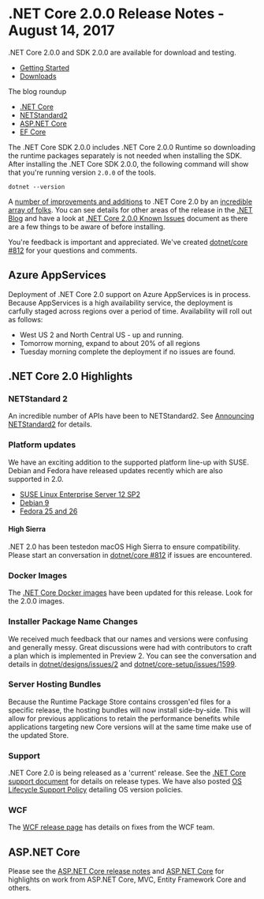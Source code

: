 # .NET Core 2.0.0 Release Notes - August 14, 2017

.NET Core 2.0.0 and SDK 2.0.0 are available for download and testing.

* [Getting Started](https://www.microsoft.com/net/core/)
* [Downloads](https://github.com/dotnet/core/blob/master/release-notes/download-archives/2.0.0-download.md)

The blog roundup

* [.NET Core](https://blogs.msdn.microsoft.com/dotnet/2017/08/14/announcing-net-core-2-0/)
* [NETStandard2](https://blogs.msdn.microsoft.com/dotnet/2017/08/14/announcing-net-standard-2-0/)
* [ASP.NET Core](https://blogs.msdn.microsoft.com/webdev/2017/08/14/announcing-asp-net-core-2-0/)
* [EF Core](https://blogs.msdn.microsoft.com/dotnet/2017/08/14/announcing-entity-framework-core-2-0/)

The .NET Core SDK 2.0.0 includes .NET Core 2.0.0 Runtime so downloading the runtime packages separately is not needed when installing the SDK. After installing the .NET Core SDK 2.0.0, the following command will show that you're running version `2.0.0` of the tools.

`dotnet --version`

A [number of improvements and additions](2.0.0-commit.md) to .NET Core 2.0 by an [incredible array of folks](2.0.0-contributor.md). You can see details for other areas of the release in the [.NET Blog](https://blogs.msdn.microsoft.com/dotnet/2017/08/14/announcing-net-core-2-0/) and have a look at [.NET Core 2.0.0 Known Issues](2.0.0-known-issues.md) document as there are a few things to be aware of before installing.

You're feedback is important and appreciated. We've created [dotnet/core #812](https://github.com/dotnet/core/issues/812) for your questions and comments.

## Azure AppServices

Deployment of .NET Core 2.0 support on Azure AppServices is in process. Because AppServices is a high availability service, the deployment is carfully staged across regions over a period of time. Availability will roll out as follows:

* West US 2 and North Central US - up and running.
* Tomorrow morning, expand to about 20% of all regions
* Tuesday morning complete the deployment if no issues are found.

## .NET Core 2.0 Highlights

### NETStandard 2

An incredible number of APIs have been to NETStandard2. See [Announcing NETStandard2](https://blogs.msdn.microsoft.com/dotnet/2017/08/14/announcing-net-standard-2-0/) for details. 

### Platform updates

We have an exciting addition to the supported platform line-up with SUSE. Debian and Fedora have released updates recently which are also supported in 2.0.

* [SUSE Linux Enterprise Server 12 SP2](https://www.suse.com/products/server/)
* [Debian 9](https://www.debian.org/News/2017/20170617)
* [Fedora 25 and 26](https://getfedora.org)

#### High Sierra

.NET 2.0 has been testedon macOS High Sierra to ensure compatibility. Please start an conversation in [dotnet/core #812](https://github.com/dotnet/core/issues/812) if issues are encountered.

### Docker Images

The [.NET Core Docker images](https://hub.docker.com/r/microsoft/dotnet/) have been updated for this release. Look for the 2.0.0 images.

### Installer Package Name Changes

We received much feedback that our names and versions were confusing and generally messy. Great discussions were had with contributors to craft a plan which is implemented in Preview 2. You can see the conversation and details in [dotnet/designs/issues/2](https://github.com/dotnet/designs/issues/2) and [dotnet/core-setup/issues/1599](https://github.com/dotnet/core-setup/issues/1599).

### Server Hosting Bundles

Because the Runtime Package Store contains crossgen'ed files for a specific release, the hosting bundles will now install side-by-side. This will allow for previous applications to retain the performance benefits while applications targeting new Core versions will at the same time make use of the updated Store.

### Support

.NET Core 2.0 is being released as a 'current' release. See the [.NET Core support document](https://github.com/dotnet/core/blob/master/microsoft-support.md) for details on release types. We have also posted [OS Lifecycle Support Policy](https://github.com/dotnet/core/blob/master/os-lifecycle-policy.md) detailing OS version policies.

### WCF

The [WCF release page](https://github.com/dotnet/wcf/releases/tag/v2.0.0) has details on fixes from the WCF team.

## ASP.NET Core

Please see the [ASP.NET Core release notes](https://github.com/aspnet/Home/releases/tag/2.0.0) and [ASP.NET Core](https://blogs.msdn.microsoft.com/webdev/2017/08/14/announcing-asp-net-core-2-0/) for highlights on work from ASP.NET Core, MVC, Entity Framework Core and others.